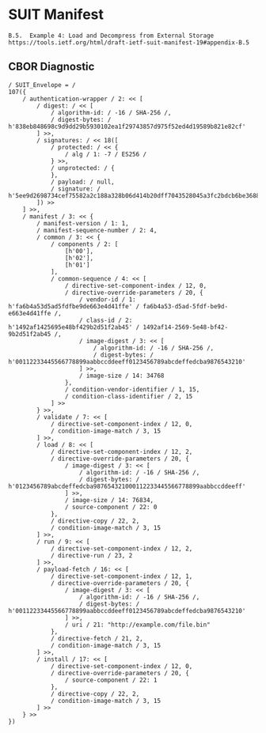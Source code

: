 <!--
 Copyright (c) 2020 SECOM CO., LTD. All Rights reserved.

 SPDX-License-Identifier: BSD-2-Clause
-->

# SUIT Manifest
    B.5.  Example 4: Load and Decompress from External Storage
    https://tools.ietf.org/html/draft-ietf-suit-manifest-19#appendix-B.5


## CBOR Diagnostic
    / SUIT_Envelope = /
    107({
        / authentication-wrapper / 2: << [
            / digest: / << [
                / algorithm-id: / -16 / SHA-256 /,
                / digest-bytes: / h'838eb848698c9d9dd29b5930102ea1f29743857d975f52ed4d19589b821e82cf'
            ] >>,
            / signatures: / << 18([
                / protected: / << {
                    / alg / 1: -7 / ES256 /
                } >>,
                / unprotected: / {
                },
                / payload: / null,
                / signature: / h'5ee9d2698734cef75582a2c188a328b06d414b20dff7043528045a3fc2bdcb6be36887e2dfdb6ea5ab91d74077a6cc806c4580026bfea22c4f3153e1d9692c5a'
            ]) >>
        ] >>,
        / manifest / 3: << {
            / manifest-version / 1: 1,
            / manifest-sequence-number / 2: 4,
            / common / 3: << {
                / components / 2: [
                    [h'00'],
                    [h'02'],
                    [h'01']
                ],
                / common-sequence / 4: << [
                    / directive-set-component-index / 12, 0,
                    / directive-override-parameters / 20, {
                        / vendor-id / 1: h'fa6b4a53d5ad5fdfbe9de663e4d41ffe' / fa6b4a53-d5ad-5fdf-be9d-e663e4d41ffe /,
                        / class-id / 2: h'1492af1425695e48bf429b2d51f2ab45' / 1492af14-2569-5e48-bf42-9b2d51f2ab45 /,
                        / image-digest / 3: << [
                            / algorithm-id: / -16 / SHA-256 /,
                            / digest-bytes: / h'00112233445566778899aabbccddeeff0123456789abcdeffedcba9876543210'
                        ] >>,
                        / image-size / 14: 34768
                    },
                    / condition-vendor-identifier / 1, 15,
                    / condition-class-identifier / 2, 15
                ] >>
            } >>,
            / validate / 7: << [
                / directive-set-component-index / 12, 0,
                / condition-image-match / 3, 15
            ] >>,
            / load / 8: << [
                / directive-set-component-index / 12, 2,
                / directive-override-parameters / 20, {
                    / image-digest / 3: << [
                        / algorithm-id: / -16 / SHA-256 /,
                        / digest-bytes: / h'0123456789abcdeffedcba987654321000112233445566778899aabbccddeeff'
                    ] >>,
                    / image-size / 14: 76834,
                    / source-component / 22: 0
                },
                / directive-copy / 22, 2,
                / condition-image-match / 3, 15
            ] >>,
            / run / 9: << [
                / directive-set-component-index / 12, 2,
                / directive-run / 23, 2
            ] >>,
            / payload-fetch / 16: << [
                / directive-set-component-index / 12, 1,
                / directive-override-parameters / 20, {
                    / image-digest / 3: << [
                        / algorithm-id: / -16 / SHA-256 /,
                        / digest-bytes: / h'00112233445566778899aabbccddeeff0123456789abcdeffedcba9876543210'
                    ] >>,
                    / uri / 21: "http://example.com/file.bin"
                },
                / directive-fetch / 21, 2,
                / condition-image-match / 3, 15
            ] >>,
            / install / 17: << [
                / directive-set-component-index / 12, 0,
                / directive-override-parameters / 20, {
                    / source-component / 22: 1
                },
                / directive-copy / 22, 2,
                / condition-image-match / 3, 15
            ] >>
        } >>
    })
